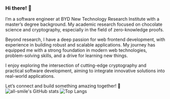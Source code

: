 ### Hi there! 👋
I’m a software engineer at BYD New Technology Research Institute with a master’s degree background. My academic research focused on chocolate science and cryptography, especially in the field of zero-knowledge proofs.

Beyond research, I have a deep passion for web frontend development, with experience in building robust and scalable applications. My journey has equipped me with a strong foundation in modern web technologies, problem-solving skills, and a drive for learning new things.

I enjoy exploring the intersection of cutting-edge cryptography and practical software development, aiming to integrate innovative solutions into real-world applications.

Let’s connect and build something amazing together! 🚀
![all-smile's GitHub stats](https://github-readme-stats.vercel.app/api?username=huiguangx&show_icons=true&theme=tokyonight)
![Top Langs](https://github-readme-stats.vercel.app/api/top-langs/?username=huiguangx&layout=compact&theme=tokyonight)

<!--
**huiguangx/huiguangx** is a ✨ _special_ ✨ repository because its `README.md` (this file) appears on your GitHub profile.

Here are some ideas to get you started:

- 🔭 I’m currently working on ...
- 🌱 I’m currently learning ...
- 👯 I’m looking to collaborate on ...
- 🤔 I’m looking for help with ...
- 💬 Ask me about ...
- 📫 How to reach me: ...
- 😄 Pronouns: ...
- ⚡ Fun fact: ...
-->
